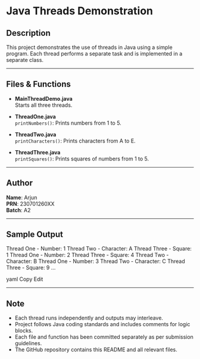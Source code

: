 # Java Threads Demonstration

## Description  
This project demonstrates the use of threads in Java using a simple program. Each thread performs a separate task and is implemented in a separate class.

---

## Files & Functions

- **MainThreadDemo.java**  
  Starts all three threads.

- **ThreadOne.java**  
  `printNumbers()`: Prints numbers from 1 to 5.

- **ThreadTwo.java**  
  `printCharacters()`: Prints characters from A to E.

- **ThreadThree.java**  
  `printSquares()`: Prints squares of numbers from 1 to 5.

---

## Author  
**Name**: Arjun  
**PRN**: 230701260XX  
**Batch**: A2  

---

## Sample Output

Thread One - Number: 1
Thread Two - Character: A
Thread Three - Square: 1
Thread One - Number: 2
Thread Three - Square: 4
Thread Two - Character: B
Thread One - Number: 3
Thread Two - Character: C
Thread Three - Square: 9
...

yaml
Copy
Edit

---

## Note  
- Each thread runs independently and outputs may interleave.
- Project follows Java coding standards and includes comments for logic blocks.
- Each file and function has been committed separately as per submission guidelines.
- The GitHub repository contains this README and all relevant files.
